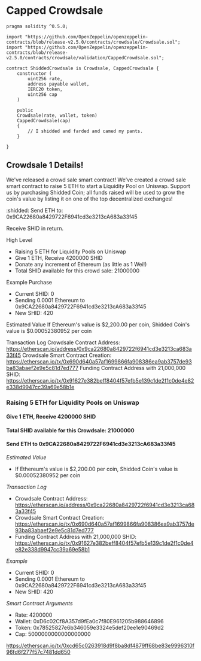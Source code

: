 # Capped Crowdsale
```
pragma solidity ^0.5.0;

import "https://github.com/OpenZeppelin/openzeppelin-contracts/blob/release-v2.5.0/contracts/crowdsale/Crowdsale.sol";
import "https://github.com/OpenZeppelin/openzeppelin-contracts/blob/release-v2.5.0/contracts/crowdsale/validation/CappedCrowdsale.sol";

contract ShiddedCrowdsale is Crowdsale, CappedCrowdsale {
    constructor (
        uint256 rate,
        address payable wallet,
        IERC20 token,
        uint256 cap
    )
    
    public
    Crowdsale(rate, wallet, token)
    CappedCrowdsale(cap)
    {
        // I shidded and farded and camed my pants.
    }

}

```

## Crowdsale 1 Details! 
We've released a crowd sale smart contract! 
We've created a crowd sale smart contract to raise 5 ETH to start a Liquidity Pool on Uniswap. Support us by purchasing Shidded Coin; all funds raised will be used to grow the coin's value by listing it on one of the top decentralized exchanges!

:shidded: Send ETH  to:
0x9CA22680a8429722F6941cd3e3213cA683a33f45

Receive SHID in return.

High Level
- Raising 5 ETH for Liquidity Pools on Uniswap
- Give 1 ETH, Receive 4200000 SHID
- Donate any increment of Ethereum (as little as 1 Wei!)
- Total SHID available for this crowd sale:  21000000 

Example Purchase
- Current SHID: 0
- Sending 0.0001 Ethereum to 0x9CA22680a8429722F6941cd3e3213cA683a33f45
- New SHID: 420

Estimated Value
If Ethereum's value is $2,200.00 per coin, Shidded Coin's value is $0.00052380952 per coin

Transaction Log
Crowdsale Contract Address: https://etherscan.io/address/0x9ca22680a8429722f6941cd3e3213ca683a33f45
Crowdsale Smart Contract Creation: https://etherscan.io/tx/0x690d640a57af1699866fa908386ea9ab3757de93ba83abaef2e9e5c81d7ed777
Funding Contract Address with 21,000,000 SHID: https://etherscan.io/tx/0x91627e382beff8404f57efb5e139c1de2f1c0de4e82e338d9947cc39a69e58b1e




### Raising 5 ETH for Liquidity Pools on Uniswap

#### Give 1 ETH, Receive 4200000 SHID

#### Total SHID available for this Crowdsale: 21000000 

#### Send ETH to 0x9CA22680a8429722F6941cd3e3213cA683a33f45

*Estimated Value*
- If Ethereum's value is $2,200.00 per coin, Shidded Coin's value is $0.00052380952 per coin

*Transaction Log*
- Crowdsale Contract Address: https://etherscan.io/address/0x9ca22680a8429722f6941cd3e3213ca683a33f45
- Crowdsale Smart Contract Creation: https://etherscan.io/tx/0x690d640a57af1699866fa908386ea9ab3757de93ba83abaef2e9e5c81d7ed777
- Funding Contract Address with 21,000,000 SHID: https://etherscan.io/tx/0x91627e382beff8404f57efb5e139c1de2f1c0de4e82e338d9947cc39a69e58b1

*Example*
- Current SHID: 0
- Sending 0.0001 Ethereum to 0x9CA22680a8429722F6941cd3e3213cA683a33f45
- New SHID: 420

*Smart Contract Arguments*
- Rate: 4200000
- Wallet: 0xD6c02Cf8A357d9fEa0c7f80E961205b988646896
- Token: 0x78525827e6b346059e3324e5def20ee1e90469d2
- Cap: 5000000000000000000


https://etherscan.io/tx/0xcd65c0263918d9f8ba8df4879ff68be83e9996310f96fd6f277f57c7481dd650